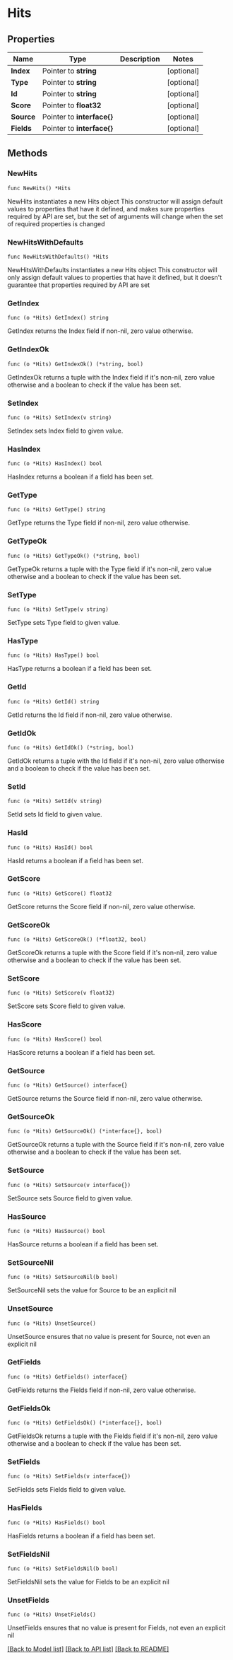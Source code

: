 # Hits

## Properties

Name | Type | Description | Notes
------------ | ------------- | ------------- | -------------
**Index** | Pointer to **string** |  | [optional] 
**Type** | Pointer to **string** |  | [optional] 
**Id** | Pointer to **string** |  | [optional] 
**Score** | Pointer to **float32** |  | [optional] 
**Source** | Pointer to **interface{}** |  | [optional] 
**Fields** | Pointer to **interface{}** |  | [optional] 

## Methods

### NewHits

`func NewHits() *Hits`

NewHits instantiates a new Hits object
This constructor will assign default values to properties that have it defined,
and makes sure properties required by API are set, but the set of arguments
will change when the set of required properties is changed

### NewHitsWithDefaults

`func NewHitsWithDefaults() *Hits`

NewHitsWithDefaults instantiates a new Hits object
This constructor will only assign default values to properties that have it defined,
but it doesn't guarantee that properties required by API are set

### GetIndex

`func (o *Hits) GetIndex() string`

GetIndex returns the Index field if non-nil, zero value otherwise.

### GetIndexOk

`func (o *Hits) GetIndexOk() (*string, bool)`

GetIndexOk returns a tuple with the Index field if it's non-nil, zero value otherwise
and a boolean to check if the value has been set.

### SetIndex

`func (o *Hits) SetIndex(v string)`

SetIndex sets Index field to given value.

### HasIndex

`func (o *Hits) HasIndex() bool`

HasIndex returns a boolean if a field has been set.

### GetType

`func (o *Hits) GetType() string`

GetType returns the Type field if non-nil, zero value otherwise.

### GetTypeOk

`func (o *Hits) GetTypeOk() (*string, bool)`

GetTypeOk returns a tuple with the Type field if it's non-nil, zero value otherwise
and a boolean to check if the value has been set.

### SetType

`func (o *Hits) SetType(v string)`

SetType sets Type field to given value.

### HasType

`func (o *Hits) HasType() bool`

HasType returns a boolean if a field has been set.

### GetId

`func (o *Hits) GetId() string`

GetId returns the Id field if non-nil, zero value otherwise.

### GetIdOk

`func (o *Hits) GetIdOk() (*string, bool)`

GetIdOk returns a tuple with the Id field if it's non-nil, zero value otherwise
and a boolean to check if the value has been set.

### SetId

`func (o *Hits) SetId(v string)`

SetId sets Id field to given value.

### HasId

`func (o *Hits) HasId() bool`

HasId returns a boolean if a field has been set.

### GetScore

`func (o *Hits) GetScore() float32`

GetScore returns the Score field if non-nil, zero value otherwise.

### GetScoreOk

`func (o *Hits) GetScoreOk() (*float32, bool)`

GetScoreOk returns a tuple with the Score field if it's non-nil, zero value otherwise
and a boolean to check if the value has been set.

### SetScore

`func (o *Hits) SetScore(v float32)`

SetScore sets Score field to given value.

### HasScore

`func (o *Hits) HasScore() bool`

HasScore returns a boolean if a field has been set.

### GetSource

`func (o *Hits) GetSource() interface{}`

GetSource returns the Source field if non-nil, zero value otherwise.

### GetSourceOk

`func (o *Hits) GetSourceOk() (*interface{}, bool)`

GetSourceOk returns a tuple with the Source field if it's non-nil, zero value otherwise
and a boolean to check if the value has been set.

### SetSource

`func (o *Hits) SetSource(v interface{})`

SetSource sets Source field to given value.

### HasSource

`func (o *Hits) HasSource() bool`

HasSource returns a boolean if a field has been set.

### SetSourceNil

`func (o *Hits) SetSourceNil(b bool)`

 SetSourceNil sets the value for Source to be an explicit nil

### UnsetSource
`func (o *Hits) UnsetSource()`

UnsetSource ensures that no value is present for Source, not even an explicit nil
### GetFields

`func (o *Hits) GetFields() interface{}`

GetFields returns the Fields field if non-nil, zero value otherwise.

### GetFieldsOk

`func (o *Hits) GetFieldsOk() (*interface{}, bool)`

GetFieldsOk returns a tuple with the Fields field if it's non-nil, zero value otherwise
and a boolean to check if the value has been set.

### SetFields

`func (o *Hits) SetFields(v interface{})`

SetFields sets Fields field to given value.

### HasFields

`func (o *Hits) HasFields() bool`

HasFields returns a boolean if a field has been set.

### SetFieldsNil

`func (o *Hits) SetFieldsNil(b bool)`

 SetFieldsNil sets the value for Fields to be an explicit nil

### UnsetFields
`func (o *Hits) UnsetFields()`

UnsetFields ensures that no value is present for Fields, not even an explicit nil

[[Back to Model list]](../README.md#documentation-for-models) [[Back to API list]](../README.md#documentation-for-api-endpoints) [[Back to README]](../README.md)


